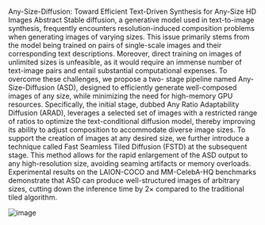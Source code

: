 


Any-Size-Diffusion: Toward Efficient Text-Driven Synthesis for Any-Size HD Images
Abstract
Stable diffusion, a generative model used in text-to-image synthesis, frequently encounters resolution-induced composition problems when generating images of varying sizes. This issue primarily stems from the model being trained on
pairs of single-scale images and their corresponding text descriptions. Moreover, direct training on images of unlimited sizes is unfeasible, as it would require an immense number of text-image pairs and entail substantial computational expenses. To overcome these challenges, we propose a two-
stage pipeline named Any-Size-Diffusion (ASD), designed to efficiently generate well-composed images of any size, while minimizing the need for high-memory GPU resources. Specifically, the initial stage, dubbed Any Ratio Adaptability
Diffusion (ARAD), leverages a selected set of images with a restricted range of ratios to optimize the text-conditional diffusion model, thereby improving its ability to adjust composition to accommodate diverse image sizes. To support the
creation of images at any desired size, we further introduce a technique called Fast Seamless Tiled Diffusion (FSTD) at the subsequent stage. This method allows for the rapid enlargement of the ASD output to any high-resolution size, avoiding seaming artifacts or memory overloads. Experimental
results on the LAION-COCO and MM-CelebA-HQ benchmarks demonstrate that ASD can produce well-structured images of arbitrary sizes, cutting down the inference time by 2× compared to the traditional tiled algorithm.

![image](https://github.com/DeepLabc/diffusion_papers_reading/assets/43690274/39727b55-a604-417a-a04b-005489c29e91)

